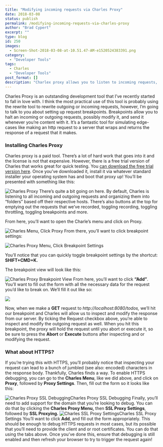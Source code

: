 ```yaml
---
title: "Modifying incoming requests via Charles Proxy"
date: 2018-03-08
status: publish
permalink: /modifying-incoming-requests-via-charles-proxy
author: "Brad Cypert"
excerpt: ""
type: blog
id: 250
images:
  - Screen-Shot-2018-03-08-at-10.51.47-AM-e1520524383391.png
category:
  - "Developer Tools"
tags:
  - Charles
  - "Developer Tools"
post_format: []
description: "Charlex proxy allows you to listen to incoming requests, capture those, and modify them before letting them continue. This is extremely helpful with testing and QA, and heres how I use it."
---
```


Charles Proxy is an outstanding development tool that I’ve recently started to fall in love with. I think the most practical use of this tool is probably using the rewrite tool to rewrite outgoing or incoming requests, however, I’m going to talk to you about setting up request breakpoints. Breakpoints allow you to halt an incoming or outgoing requests, possibly modify it, and send it whenever you’re content with it. It’s a fantastic tool for simulating edge-cases like making an http request to a server that wraps and returns the response of a request that it makes.

### Installing Charles Proxy

Charles proxy is a paid tool. There’s a lot of hard work that goes into it and the license is not that expensive. However, there is a free trial version of Charles that works great for quick testing. You [can download the free trial version here](https://www.charlesproxy.com/). Once you’ve downloaded it, install it via whatever standard installer your operating system has and boot that proxy up! You’ll be presented with something like this:

![Charles
  Proxy](/Screen-Shot-2018-03-08-at-10.19.09-AM-e1520522726804-300x220.png)
There’s quite a bit going on here. By default, Charles is listening to all incoming
and outgoing requests and organizing them into “folders” based off their respective
hosts. There’s also buttons at the top for emptying out the requests that we’ve recorded,
toggling recording, toggling throttling, toggling breakpoints and more.

From here, you’ll want to open the Charle’s menu and click on Proxy.

![Charles Menu, Click
  Proxy](/Screen-Shot-2018-03-08-at-10.22.23-AM.png)
From there, you’ll want to click breakpoint settings:

![Charles Proxy Menu, Click Breakpoint Settings](/Screen-Shot-2018-03-08-at-10.22.41-AM.png)

You’ll notice that you can quickly toggle breakpoint settings by the shortcut: **SHIFT+CMD+K.**

The breakpoint view will look like this:

![Charles Proxy Breakpoint View](/Screen-Shot-2018-03-08-at-10.29.55-AM.png)
From here, you’ll want to click **“Add”**. You’ll want to fill out the form with all the necessary data for the request you’d like to break on. We’ll fill it out like so:

![](/Screen-Shot-2018-03-08-at-10.33.03-AM.png)

Now, when we make a **GET** request to _http://localhost:8080/todos,_ we’ll hit our breakpoint and Charles will allow us to inspect and modify the response from our server. By ticking the Request checkbox above, you’re able to inspect and modify the outgoing request as well. When you hit this breakpoint, the proxy will hold the request until you abort or execute it, so be sure to press the **Abort** or **Execute** buttons after inspecting and or modifying the request.

### What about HTTPS?

If you’re trying this with HTTPS, you’ll probably notice that inspecting your request can lead to a bunch of jumbled (see also: encoded) characters in the response body. Thankfully, Charles finds a way. To enable HTTPS debugging, you can go to the **Charles Menu**, like we did above, and click on **Proxy**, followed by **Proxy Settings**. Then, fill out the form so it looks like this:

![Charles Proxy SSL Debugging](/Screen-Shot-2018-03-08-at-10.39.59-AM.png)Charles Proxy SSL Debugging
Finally, you’ll need to add support for the domain that you’re looking to debug. You can do that by clicking the **Charles Proxy Menu,** then **SSL Proxy Settings**, followed by **SSL Proxying.**
![Charles SSL Proxy Settings](/Screen-Shot-2018-03-08-at-10.45.15-AM.png)Charles SSL Proxy Settings
You’ll want to click **Add**, and fill out the form appropriately. This should be enough to debug HTTPS requests in most cases, but its possible that you’ll need to provide the client and or root certificates. You can do that using the tabs above. Once you’ve done this, ensure that debugging is still enabled and then refresh your browser to try to trigger the request again!
